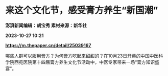 # 来这个文化节，感受膏方养生“新国潮”
**澎湃新闻编辑：胡宝秀 素材来源：新华社**

**2023-10-27 10:21**

**https://m.thepaper.cn/detail/25039167**

哪些人群可以服用膏方？为何膏方吃起来甜甜的？在10月23日开幕的中国中医科学院西苑医院第十四届膏方养生文化节活动中，中医专家带来一场“膏方知识盛宴”。